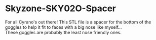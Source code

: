 # Skyzone-SKY02O-Spacer
For all Cyrano's out there! 
This STL file is a spacer for the bottom of the goggles to help it fit to faces with a big nose like myself...  
These goggles are probably the least nose friendly ones.
